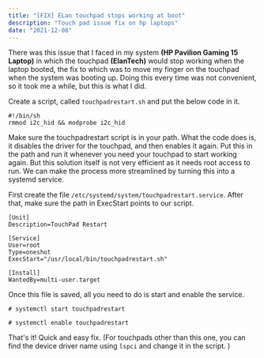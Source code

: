 ```yaml
---
title: "[FIX] ELan touchpad stops working at boot"
description: "Touch pad issue fix on hp laptops"
date: "2021-12-08"
---
```

There was this issue that I faced in my system **(HP Pavilion Gaming 15 Laptop)** in which the touchpad **(ElanTech)** would stop working when the laptop booted, the fix to which was to move my finger on the touchpad when the system was booting up. Doing this every time was not convenient, so it took me a while, but this is what I did.

Create a script, called ```touchpadrestart.sh``` and put the below code in it.

	#!/bin/sh
	rmmod i2c_hid && modprobe i2c_hid

Make sure the touchpadrestart script is in your path.
What the code does is, it disables the driver for the touchpad, and then enables it again. Put this in the path and run it whenever you need your touchpad to start working again. But this solution itself is not very efficient as it needs root access to run. We can make the process more streamlined by turning this into a systemd service.

First create the file ```/etc/systemd/system/touchpadrestart.service```. After that, make sure the path in ExecStart points to our script.


	[Unit]
	Description=TouchPad Restart
	
	[Service]
	User=root
	Type=oneshot
	ExecStart="/usr/local/bin/touchpadrestart.sh"
	
	[Install]
	WantedBy=multi-user.target

Once this file is saved, all you need to do is start and enable the service.

```# systemctl start touchpadrestart```

```# systemctl enable touchpadrestart```


That's it! Quick and easy fix. (For touchpads other than this one, you can find the device driver name using ```lspci``` and change it in the script. )

